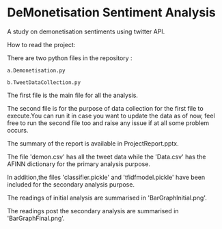 # DeMonetisation Sentiment Analysis

A study on demonetisation sentiments using twitter API.

How to read the project:

There are two python files in the repository :
  
	a.Demonetisation.py  
  
	b.TweetDataCollection.py

The first file is the main file for all the analysis.

The second file is for the purpose of data collection for the first file to execute.You can run it in case you want to update the data as of now, feel free to run the second file too and raise any issue if at all some problem occurs.

The summary of the report is available in ProjectReport.pptx.

The file 'demon.csv' has all the tweet data while the 'Data.csv' has the AFINN dictionary for the primary analysis purpose.

In addition,the files 'classifier.pickle' and 'tfidfmodel.pickle' have been included for the secondary analysis purpose.

The readings of initial analysis are summarised in 'BarGraphInitial.png'.

The readings post the secondary analysis are summarised in 'BarGraphFinal.png'.

